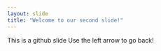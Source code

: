```yaml
---
layout: slide
title: "Welcome to our second slide!"
---
```

This is a github slide
Use the left arrow to go back!